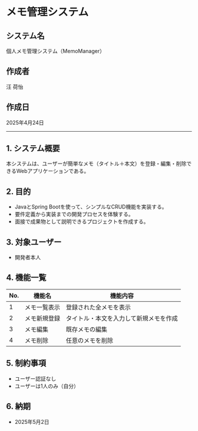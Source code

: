 # メモ管理システム 

## システム名  
個人メモ管理システム（MemoManager）

## 作成者  
汪 荷怡

## 作成日  
2025年4月24日

---

## 1. システム概要
本システムは、ユーザーが簡単なメモ（タイトル＋本文）を登録・編集・削除できるWebアプリケーションである。

## 2. 目的
- JavaとSpring Bootを使って、シンプルなCRUD機能を実装する。
- 要件定義から実装までの開発プロセスを体験する。
- 面接で成果物として説明できるプロジェクトを作成する。

## 3. 対象ユーザー
- 開発者本人

## 4. 機能一覧

| No. | 機能名         | 機能内容                                      |
|-----|----------------|-----------------------------------------------|
| 1   | メモ一覧表示   | 登録された全メモを表示                       |
| 2   | メモ新規登録   | タイトル・本文を入力して新規メモを作成       |
| 3   | メモ編集       | 既存メモの編集                               |
| 4   | メモ削除       | 任意のメモを削除                             |

## 5. 制約事項
- ユーザー認証なし
- ユーザーは1人のみ（自分）

## 6. 納期
- 2025年5月2日

